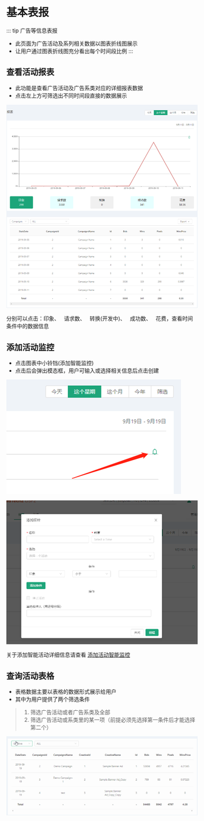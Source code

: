 # 基本表报 #
::: tip 广告等信息表报
* 此页面为广告活动及系列相关数据以图表折线图展示
* 让用户通过图表折线图充分看出每个时间段比例
:::

## 查看活动报表
* 此功能是查看广告活动及广告系类对应的详细报表数据
* 点击左上方可筛选出不同时间段直接的数据展示

![图表](../bidder/img/Campaigns/ToReport.png "DSP图表")

分别可以点击：印象、&nbsp;&nbsp;&nbsp;请求数、&nbsp;&nbsp;&nbsp;转换(开发中)、&nbsp;&nbsp;&nbsp;成功数、&nbsp;&nbsp;&nbsp;花费，查看时间条件中的数据信息

## 添加活动监控
* 点击图表中小铃铛(添加智能监控)
* 点击后会弹出模态框，用户可输入或选择相关信息后点击创建

![添加活动监测](./img/alert-1.png "添加活动监测")

![模态框](./img/alert-2.png "模态框")

关于添加智能活动详细信息请查看 [添加活动智能监控](/zh/UsersManual/reports/Alert.html#添加活动监测)

## 查询活动表格
* 表格数据主要以表格的数据形式展示给用户
* 其中为用户提供了两个筛选条件
> 1. 筛选广告活动或者广告系类及全部
> 2. 筛选广告活动或系类里的某一项（前提必须先选择第一条件后才能选择第二个）

![模态框](./img/report-4.gif "模态框")
